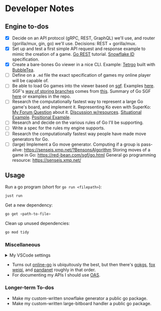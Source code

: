 # Developer Notes

## Engine to-dos

- [x] Decide on an API protocol (gRPC, REST, GraphQL) we'll use, and router (gorilla/mux, gin, go) we'll use. Decisions: REST + gorilla/mux.
- [x] Set up and test a first simple API request and response example to mimic the creation of a game. [Go REST](https://medium.com/@Moesif/building-a-restful-api-with-go-dbd6e7aecf87) tutorial. [Snowflake ID](https://en.wikipedia.org/wiki/Snowflake_ID) specification.
- [x] Create a bare-bones Go viewer in a nice CLI. Example: [Tetrgo](https://github.com/Broderick-Westrope/tetrigo?tab=readme-ov-file) built with [BubbleTea](https://github.com/charmbracelet/bubbletea?tab=readme-ov-file).
- [ ] Define on a `.md` file the exact specification of games my online player will be capable of.
- [ ] Be able to load Go games into the viewer based on [sgf](https://red-bean.com/sgf/go.html). Examples [here](https://red-bean.com/sgf/examples/).
      SGF's [way of storing branches](https://red-bean.com/sgf/var.html) comes from [this](https://en.wikipedia.org/wiki/Newick_format).
      Summary of Go SGF [here](https://en.wikipedia.org/wiki/Smart_Game_Format#About_the_format) or examples in the repo.
- [ ] Research the computationally fastest way to represent a large Go game's board, and implement it.
      Representing Ko even with SuperKo: [My Forum Question](https://forums.online-go.com/t/is-there-ever-more-than-1-move-that-violates-positional-superko/53724) about it. [Discussion w/resources](https://forums.online-go.com/t/superko-rules/32466/4). [Situational Example](https://online-go.com/demo/view/580802). [Positional Example](https://online-go.com/demo/view/580801).
- [ ] Research and decide on the various rules of Go I'll be supporting.
- [ ] Write a spec for the rules my engine supports.
- [ ] Research the computationally fastest way people have made move generators for Go.
- [ ] (large) Implement a Go move generator.
      Computing if a group is pass-alive: https://senseis.xmp.net/?BensonsAlgorithm
      Storing moves of a game in Go: https://red-bean.com/sgf/go.html
      General go programming resource: https://senseis.xmp.net/

## Usage

Run a go program (short for `go run <filepath>`):

```bash
just run
```

Get a new dependency:

```bash
go get <path-to-file>
```

Clean up unused dependencies:

```bash
go mod tidy
```

### Miscellaneous

<details>
<summary>My VSCode settings</summary>
<br>

VSCode `settings.json` Golang entry:

```json
"[go]": {
    "editor.insertSpaces": true,
    "editor.formatOnSave": true,
    "editor.defaultFormatter": "golang.go",
  },
```

Note that I'm not disabling the import organization, as despite how [annoying](https://stackoverflow.com/questions/19560334/how-to-disable-golang-unused-import-error) it is, it's better to have it than to [not have it](https://stackoverflow.com/a/61316426/8360465).

</details>

- Turns out [online-go](https://online-go.com/) is ubiquitously the best, but then there's [gokgs](https://www.gokgs.com/), [fox weiqi](https://www.foxwq.com/), and [pandanet](https://pandanet-igs.com/) roughly in that order.
- For documenting my APIs I should use [OAS](https://spec.openapis.org/oas/latest.html).

### Longer-term To-dos

- Make my custom-written snowflake generator a public go package.
- Make my custom-written large-bitboard handler a public go package.
